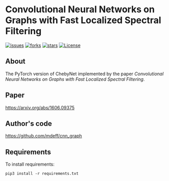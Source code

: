 # Convolutional Neural Networks on Graphs with Fast Localized Spectral Filtering
[![issues](https://img.shields.io/github/issues/hazdzz/ChebyNet)](https://github.com/hazdzz/ChebyNet/issues)
[![forks](https://img.shields.io/github/forks/hazdzz/ChebyNet)](https://github.com/hazdzz/ChebyNet/network/members)
[![stars](https://img.shields.io/github/stars/hazdzz/ChebyNet)](https://github.com/hazdzz/ChebyNet/stargazers)
[![License](https://img.shields.io/github/license/hazdzz/ChebyNet)](./LICENSE)

## About
The PyTorch version of ChebyNet implemented by the paper *Convolutional Neural Networks on Graphs with Fast Localized Spectral Filtering*.

## Paper
https://arxiv.org/abs/1606.09375

## Author's code
https://github.com/mdeff/cnn_graph

## Requirements
To install requirements:
```console
pip3 install -r requirements.txt
```